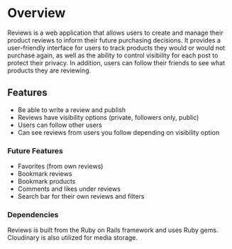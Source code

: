 # Overview
Reviews is a web application that allows users to create and manage their product reviews to inform their future purchasing decisions. It provides a user-friendly interface for users to track products they would or would not purchase again, as well as the ability to control visibility for each post to protect their privacy. In addition, users can follow their friends to see what products they are reviewing.

## Features
- Be able to write a review and publish
- Reviews have visibility options (private, followers only, public)
- Users can follow other users
- Can see reviews from users you follow depending on visibility option

### Future Features
- Favorites (from own reviews)
- Bookmark reviews
- Bookmark products
- Comments and likes under reviews
- Search bar for their own reviews and filters

### Dependencies
Reviews is built from the Ruby on Rails framework and uses Ruby gems. Cloudinary is also utilized for media storage.
